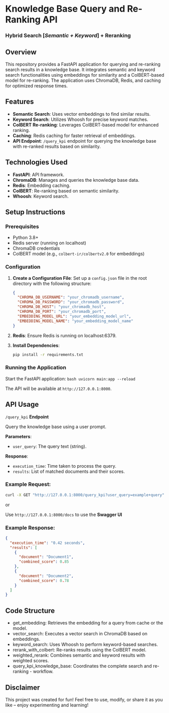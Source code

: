 # Knowledge Base Query and Re-Ranking API 
### Hybrid Search [*Semantic + Keyword*] + Reranking

## Overview

This repository provides a FastAPI application for querying and re-ranking search results in a knowledge base. It integrates semantic and keyword search functionalities using embeddings for similarity and a ColBERT-based model for re-ranking. The application uses ChromaDB, Redis, and caching for optimized response times.

## Features

- **Semantic Search**: Uses vector embeddings to find similar results.
- **Keyword Search**: Utilizes Whoosh for precise keyword matches.
- **ColBERT Re-ranking**: Leverages ColBERT-based model for enhanced ranking.
- **Caching**: Redis caching for faster retrieval of embeddings.
- **API Endpoint**: `/query_kpi` endpoint for querying the knowledge base with re-ranked results based on similarity.

## Technologies Used

- **FastAPI**: API framework.
- **ChromaDB**: Manages and queries the knowledge base data.
- **Redis**: Embedding caching.
- **ColBERT**: Re-ranking based on semantic similarity.
- **Whoosh**: Keyword search.

## Setup Instructions

### Prerequisites

- Python 3.8+
- Redis server (running on localhost)
- ChromaDB credentials
- ColBERT model (e.g., `colbert-ir/colbertv2.0` for embeddings)

### Configuration

1. **Create a Configuration File**:
   Set up a `config.json` file in the root directory with the following structure:
   ```json
   {
     "CHROMA_DB_USERNAME": "your_chromadb_username",
     "CHROMA_DB_PASSWORD": "your_chromadb_password",
     "CHROMA_DB_HOST": "your_chromadb_host",
     "CHROMA_DB_PORT": "your_chromadb_port",
     "EMBEDDING_MODEL_URL": "your_embedding_model_url",
     "EMBEDDING_MODEL_NAME": "your_embedding_model_name"
   }

2. **Redis**: Ensure Redis is running on localhost:6379.

3. **Install Dependencies**:
    ```bash
    pip install -r requirements.txt
    ```
### Running the Application
Start the FastAPI application:
    ```bash
    uvicorn main:app --reload
    ```

The API will be available at `http://127.0.0.1:8000`.


## API Usage
`/query_kpi` **Endpoint**

Query the knowledge base using a user prompt.

**Parameters**:
- `user_query`: The query text (string).

**Response**:
- `execution_time`: Time taken to process the query.
- `results`: List of matched documents and their scores.

### Example Request:
```bash
curl -X GET "http://127.0.0.1:8000/query_kpi?user_query=example+query"

```

or

Use `http://127.0.0.1:8000/docs` to use the **Swagger UI**

### Example Response:

```json
{
  "execution_time": "0.42 seconds",
  "results": [
    {
      "document": "Document1",
      "combined_score": 0.85
    },
    {
      "document": "Document2",
      "combined_score": 0.78
    }
  ]
}

```

## Code Structure
- get_embedding: Retrieves the embedding for a query from cache or the model.
- vector_search: Executes a vector search in ChromaDB based on embeddings.
- keyword_search: Uses Whoosh to perform keyword-based searches.
- rerank_with_colbert: Re-ranks results using the ColBERT model.
- weighted_rerank: Combines semantic and keyword results with weighted scores.
- query_kpi_knowledge_base: Coordinates the complete search and re-ranking - workflow.

## Disclaimer

This project was created for fun! Feel free to use, modify, or share it as you like – enjoy experimenting and learning!
